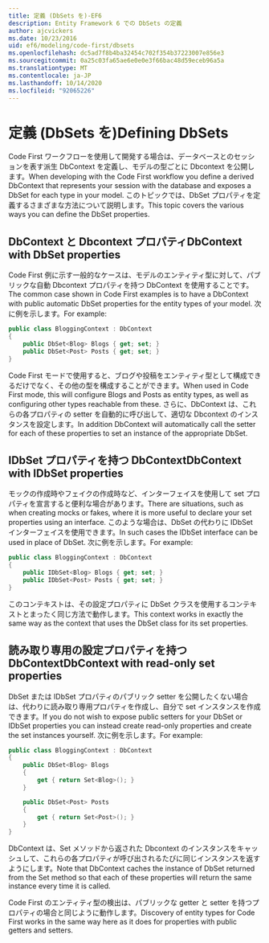 ```yaml
---
title: 定義 (DbSets を)-EF6
description: Entity Framework 6 での DbSets の定義
author: ajcvickers
ms.date: 10/23/2016
uid: ef6/modeling/code-first/dbsets
ms.openlocfilehash: dc5ad7f8b4ba32454c702f354b37223007e856e3
ms.sourcegitcommit: 0a25c03fa65ae6e0e0e3f66bac48d59eceb96a5a
ms.translationtype: MT
ms.contentlocale: ja-JP
ms.lasthandoff: 10/14/2020
ms.locfileid: "92065226"
---
```

# <a name="defining-dbsets"></a><span data-ttu-id="5d832-103">定義 (DbSets を)</span><span class="sxs-lookup"><span data-stu-id="5d832-103">Defining DbSets</span></span>
<span data-ttu-id="5d832-104">Code First ワークフローを使用して開発する場合は、データベースとのセッションを表す派生 DbContext を定義し、モデルの型ごとに Dbcontext を公開します。</span><span class="sxs-lookup"><span data-stu-id="5d832-104">When developing with the Code First workflow you define a derived DbContext that represents your session with the database and exposes a DbSet for each type in your model.</span></span> <span data-ttu-id="5d832-105">このトピックでは、DbSet プロパティを定義するさまざまな方法について説明します。</span><span class="sxs-lookup"><span data-stu-id="5d832-105">This topic covers the various ways you can define the DbSet properties.</span></span>  

## <a name="dbcontext-with-dbset-properties"></a><span data-ttu-id="5d832-106">DbContext と Dbcontext プロパティ</span><span class="sxs-lookup"><span data-stu-id="5d832-106">DbContext with DbSet properties</span></span>  

<span data-ttu-id="5d832-107">Code First 例に示す一般的なケースは、モデルのエンティティ型に対して、パブリックな自動 Dbcontext プロパティを持つ DbContext を使用することです。</span><span class="sxs-lookup"><span data-stu-id="5d832-107">The common case shown in Code First examples is to have a DbContext with public automatic DbSet properties for the entity types of your model.</span></span> <span data-ttu-id="5d832-108">次に例を示します。</span><span class="sxs-lookup"><span data-stu-id="5d832-108">For example:</span></span>  

``` csharp
public class BloggingContext : DbContext
{
    public DbSet<Blog> Blogs { get; set; }
    public DbSet<Post> Posts { get; set; }
}
```  

<span data-ttu-id="5d832-109">Code First モードで使用すると、ブログや投稿をエンティティ型として構成できるだけでなく、その他の型を構成することができます。</span><span class="sxs-lookup"><span data-stu-id="5d832-109">When used in Code First mode, this will configure Blogs and Posts as entity types, as well as configuring other types reachable from these.</span></span> <span data-ttu-id="5d832-110">さらに、DbContext は、これらの各プロパティの setter を自動的に呼び出して、適切な Dbcontext のインスタンスを設定します。</span><span class="sxs-lookup"><span data-stu-id="5d832-110">In addition DbContext will automatically call the setter for each of these properties to set an instance of the appropriate DbSet.</span></span>  

## <a name="dbcontext-with-idbset-properties"></a><span data-ttu-id="5d832-111">IDbSet プロパティを持つ DbContext</span><span class="sxs-lookup"><span data-stu-id="5d832-111">DbContext with IDbSet properties</span></span>  

<span data-ttu-id="5d832-112">モックの作成時やフェイクの作成時など、インターフェイスを使用して set プロパティを宣言すると便利な場合があります。</span><span class="sxs-lookup"><span data-stu-id="5d832-112">There are situations, such as when creating mocks or fakes, where it is more useful to declare your set properties using an interface.</span></span> <span data-ttu-id="5d832-113">このような場合は、DbSet の代わりに IDbSet インターフェイスを使用できます。</span><span class="sxs-lookup"><span data-stu-id="5d832-113">In such cases the IDbSet interface can be used in place of DbSet.</span></span> <span data-ttu-id="5d832-114">次に例を示します。</span><span class="sxs-lookup"><span data-stu-id="5d832-114">For example:</span></span>  

``` csharp
public class BloggingContext : DbContext
{
    public IDbSet<Blog> Blogs { get; set; }
    public IDbSet<Post> Posts { get; set; }
}
```  

<span data-ttu-id="5d832-115">このコンテキストは、その設定プロパティに DbSet クラスを使用するコンテキストとまったく同じ方法で動作します。</span><span class="sxs-lookup"><span data-stu-id="5d832-115">This context works in exactly the same way as the context that uses the DbSet class for its set properties.</span></span>  

## <a name="dbcontext-with-read-only-set-properties"></a><span data-ttu-id="5d832-116">読み取り専用の設定プロパティを持つ DbContext</span><span class="sxs-lookup"><span data-stu-id="5d832-116">DbContext with read-only set properties</span></span>  

<span data-ttu-id="5d832-117">DbSet または IDbSet プロパティのパブリック setter を公開したくない場合は、代わりに読み取り専用プロパティを作成し、自分で set インスタンスを作成できます。</span><span class="sxs-lookup"><span data-stu-id="5d832-117">If you do not wish to expose public setters for your DbSet or IDbSet properties you can instead create read-only properties and create the set instances yourself.</span></span> <span data-ttu-id="5d832-118">次に例を示します。</span><span class="sxs-lookup"><span data-stu-id="5d832-118">For example:</span></span>  

``` csharp
public class BloggingContext : DbContext
{
    public DbSet<Blog> Blogs
    {
        get { return Set<Blog>(); }
    }

    public DbSet<Post> Posts
    {
        get { return Set<Post>(); }
    }
}
```  

<span data-ttu-id="5d832-119">DbContext は、Set メソッドから返された Dbcontext のインスタンスをキャッシュして、これらの各プロパティが呼び出されるたびに同じインスタンスを返すようにします。</span><span class="sxs-lookup"><span data-stu-id="5d832-119">Note that DbContext caches the instance of DbSet returned from the Set method so that each of these properties will return the same instance every time it is called.</span></span>  

<span data-ttu-id="5d832-120">Code First のエンティティ型の検出は、パブリックな getter と setter を持つプロパティの場合と同じように動作します。</span><span class="sxs-lookup"><span data-stu-id="5d832-120">Discovery of entity types for Code First works in the same way here as it does for properties with public getters and setters.</span></span>  
